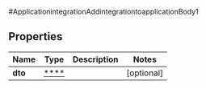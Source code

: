 #ApplicationintegrationAddintegrationtoapplicationBody1

## Properties
Name | Type | Description | Notes
------------ | ------------- | ------------- | -------------
**dto** | [****](.md) |  | [optional] 

